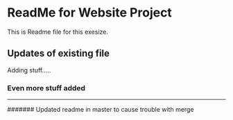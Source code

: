 # ReadMe for Website Project





This is Readme file for this exesize.




## Updates of existing file



Adding stuff.....


### Even more stuff added


------------------
####### Updated readme in master to cause trouble with merge
